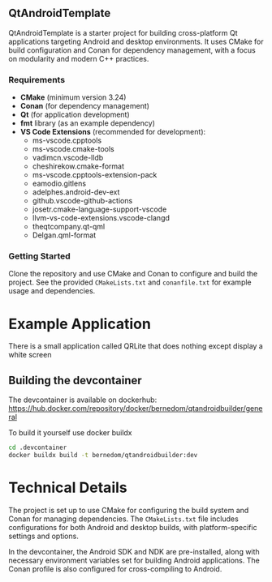 ## QtAndroidTemplate

QtAndroidTemplate is a starter project for building cross-platform Qt applications targeting Android and desktop environments. It uses CMake for build configuration and Conan for dependency management, with a focus on modularity and modern C++ practices.

### Requirements

- **CMake** (minimum version 3.24)
- **Conan** (for dependency management)
- **Qt** (for application development)
- **fmt** library (as an example dependency)
- **VS Code Extensions** (recommended for development):
	- ms-vscode.cpptools
	- ms-vscode.cmake-tools
	- vadimcn.vscode-lldb
	- cheshirekow.cmake-format
	- ms-vscode.cpptools-extension-pack
	- eamodio.gitlens
	- adelphes.android-dev-ext
	- github.vscode-github-actions
	- josetr.cmake-language-support-vscode
	- llvm-vs-code-extensions.vscode-clangd
	- theqtcompany.qt-qml
	- Delgan.qml-format

### Getting Started

Clone the repository and use CMake and Conan to configure and build the project. See the provided `CMakeLists.txt` and `conanfile.txt` for example usage and dependencies.
# Example Application

There is a small application called QRLite that does nothing except display a white screen

## Building the devcontainer

The devcontainer is available on dockerhub: https://hub.docker.com/repository/docker/bernedom/qtandroidbuilder/general

To build it yourself use docker buildx

```bash
cd .devcontainer
docker buildx build -t bernedom/qtandroidbuilder:dev
```

# Technical Details

The project is set up to use CMake for configuring the build system and Conan for managing dependencies. The `CMakeLists.txt` file includes configurations for both Android and desktop builds, with platform-specific settings and options.

In the devcontainer, the Android SDK and NDK are pre-installed, along with necessary environment variables set for building Android applications. The Conan profile is also configured for cross-compiling to Android.
